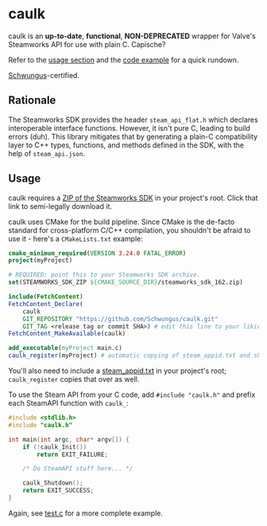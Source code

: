 # caulk

caulk is an **up-to-date**, **functional**, **NON-DEPRECATED** wrapper for Valve's Steamworks API for use with plain C. Capische?

Refer to the [usage section](#usage) and the [code example](src/test.c) for a quick rundown.

[Schwungus](https://github.com/Schwungus)-certified.

## Rationale

The Steamworks SDK provides the header `steam_api_flat.h` which declares interoperable interface functions. However, it isn't pure C, leading to build errors (duh). This library mitigates that by generating a plain-C compatibility layer to C++ types, functions, and methods defined in the SDK, with the help of `steam_api.json`.

## Usage

caulk requires a [ZIP of the Steamworks SDK](https://partner.steamgames.com/downloads/steamworks_sdk_162.zip) in your project's root. Click that link to semi-legally download it.

caulk uses CMake for the build pipeline. Since CMake is the de-facto standard for cross-platform C/C++ compilation, you shouldn't be afraid to use it - here's a `CMakeLists.txt` example:

```cmake
cmake_minimum_required(VERSION 3.24.0 FATAL_ERROR)
project(myProject)

# REQUIRED: point this to your Steamworks SDK archive.
set(STEAMWORKS_SDK_ZIP ${CMAKE_SOURCE_DIR}/steamworks_sdk_162.zip)

include(FetchContent)
FetchContent_Declare(
    caulk
    GIT_REPOSITORY "https://github.com/Schwungus/caulk.git"
    GIT_TAG <release tag or commit SHA>) # edit this line to your liking
FetchContent_MakeAvailable(caulk)

add_executable(myProject main.c)
caulk_register(myProject) # automatic copying of steam_appid.txt and shared library objects
```

You'll also need to include a [steam_appid.txt](steam_appid.txt) in your project's root; `caulk_register` copies that over as well.

To use the Steam API from your C code, add `#include "caulk.h"` and prefix each SteamAPI function with `caulk_`:

```c
#include <stdlib.h>
#include "caulk.h"

int main(int argc, char* argv[]) {
    if (!caulk_Init())
        return EXIT_FAILURE;

    /* Do SteamAPI stuff here... */

    caulk_Shutdown();
    return EXIT_SUCCESS;
}
```

Again, see [test.c](src/test.c) for a more complete example.
